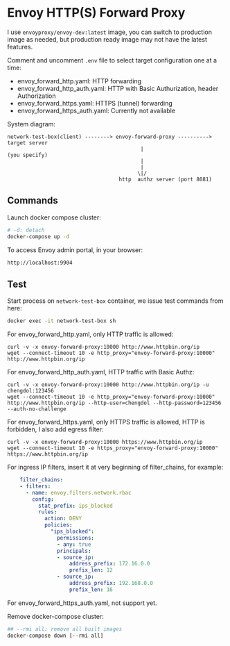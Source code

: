 # Envoy HTTP(S) Forward Proxy
I use `envoyproxy/envoy-dev:latest` image, you can switch to production image as needed, but  production ready image may not have the latest features.

Comment and uncomment `.env` file to select target configuration one at a time:
- envoy_forward_http.yaml: HTTP forwarding
- envoy_forward_http_auth.yaml: HTTP with Basic Authurization, header Authorization
- envoy_forward_https.yaml: HTTPS (tunnel) forwarding
- envoy_forward_https_auth.yaml: Currently not available


System diagram:
```
network-test-box(client) --------> envoy-forward-proxy ----------> target server
                                           |                         (you specify)
                                           |
                                           |
                                          \|/
                                    http  authz server (port 8081)
```

## Commands
Launch docker compose cluster:
```bash
# -d: detach
docker-compose up -d
```

To access Envoy admin portal, in your browser:
```bash
http://localhost:9904
```

## Test
Start process on `network-test-box` container, we issue test commands from here:
```bash
docker exec -it network-test-box sh
```

For envoy_forward_http.yaml, only HTTP traffic is allowed:
```
curl -v -x envoy-forward-proxy:10000 http://www.httpbin.org/ip
wget --connect-timeout 10 -e http_proxy="envoy-forward-proxy:10000" http://www.httpbin.org/ip
```

For envoy_forward_http_auth.yaml, HTTP traffic with Basic Authz:
```
curl -v -x envoy-forward-proxy:10000 http://www.httpbin.org/ip -u chengdol:123456
wget --connect-timeout 10 -e http_proxy="envoy-forward-proxy:10000" http://www.httpbin.org/ip --http-user=chengdol --http-password=123456 --auth-no-challenge
```

For envoy_forward_https.yaml, only HTTPS traffic is allowed, HTTP is forbidden, I also add egress filter:
```
curl -v -x envoy-forward-proxy:10000 https://www.httpbin.org/ip
wget --connect-timeout 10 -e https_proxy="envoy-forward-proxy:10000" https://www.httpbin.org/ip
```

For ingress IP filters, insert it at very beginning of filter_chains, for example:
```yaml
    filter_chains:
    - filters:
      - name: envoy.filters.network.rbac
        config:
          stat_prefix: ips_blocked
          rules:
            action: DENY
            policies:
              "ips_blocked":
                permissions:
                - any: true
                principals:
                - source_ip:
                    address_prefix: 172.16.0.0
                    prefix_len: 12
                - source_ip:
                    address_prefix: 192.168.0.0
                    prefix_len: 16
```
For envoy_forward_https_auth.yaml, not support yet.

Remove docker-compose cluster:
```bash
## --rmi all: remove all built images
docker-compose down [--rmi all]
```
